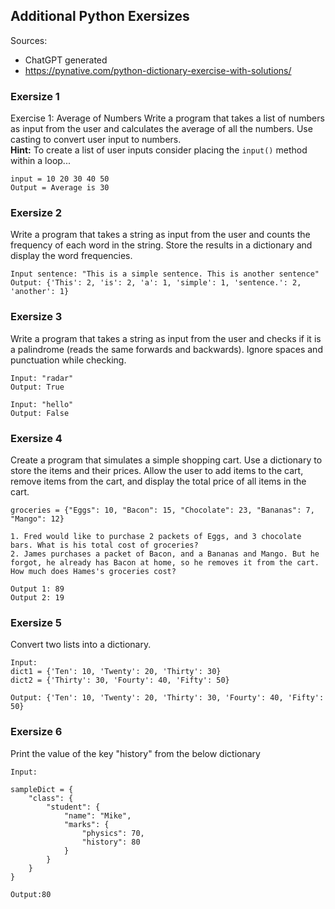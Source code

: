 ## Additional Python Exersizes

Sources:
- ChatGPT generated
- https://pynative.com/python-dictionary-exercise-with-solutions/

### Exersize 1
Exercise 1: Average of Numbers
Write a program that takes a list of numbers as input from the user and calculates the average of all the numbers. 
Use casting to convert user input to numbers. \
**Hint:** To create a list of user inputs consider placing the `input()` method within a loop...

```
input = 10 20 30 40 50
Output = Average is 30
```

### Exersize 2
Write a program that takes a string as input from the user and counts the frequency of each word in the string. 
Store the results in a dictionary and display the word frequencies.

```
Input sentence: "This is a simple sentence. This is another sentence"
Output: {'This': 2, 'is': 2, 'a': 1, 'simple': 1, 'sentence.': 2, 'another': 1}
```

### Exersize 3
Write a program that takes a string as input from the user and checks if it is a 
palindrome (reads the same forwards and backwards). Ignore spaces and punctuation while checking.

```
Input: "radar"
Output: True

Input: "hello"
Output: False
```

### Exersize 4
Create a program that simulates a simple shopping cart. Use a dictionary to store the items and their prices. 
Allow the user to add items to the cart, remove items from the cart, and display the total price of all items in the cart.

```
groceries = {"Eggs": 10, "Bacon": 15, "Chocolate": 23, "Bananas": 7, "Mango": 12}

1. Fred would like to purchase 2 packets of Eggs, and 3 chocolate bars. What is his total cost of groceries? 
2. James purchases a packet of Bacon, and a Bananas and Mango. But he forgot, he already has Bacon at home, so he removes it from the cart. How much does Hames's groceries cost?

Output 1: 89
Output 2: 19
```

### Exersize 5
Convert two lists into a dictionary.
```
Input:
dict1 = {'Ten': 10, 'Twenty': 20, 'Thirty': 30}
dict2 = {'Thirty': 30, 'Fourty': 40, 'Fifty': 50}

Output: {'Ten': 10, 'Twenty': 20, 'Thirty': 30, 'Fourty': 40, 'Fifty': 50}
```

### Exersize 6
Print the value of the key "history" from the below dictionary

```
Input:

sampleDict = {
    "class": {
        "student": {
            "name": "Mike",
            "marks": {
                "physics": 70,
                "history": 80
            }
        }
    }
}

Output:80
```